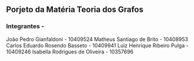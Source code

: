 ## Porjeto da Matéria Teoria dos Grafos 

### Integrantes - 

João Pedro Gianfaldoni - 10409524
Matheus Santiago de Brito - 10408953
Carlos Eduardo Rosendo Basseto - 10409941
Luiz Henrique Ribeiro Pulga - 10409246
Isabella Rodrigues de Oliveira - 10357696
